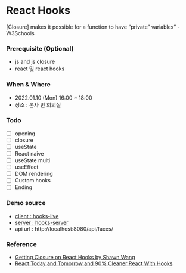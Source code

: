 # React Hooks

[Closure] makes it possible for a function to have “private” variables”
-W3Schools

### Prerequisite (Optional)

- js and js closure
- react 및 react hooks

### When & Where

- 2022.01.10 (Mon) 16:00 ~ 18:00
- 장소 : 본사 빈 회의실

### Todo

- [ ] opening
- [ ] closure
- [ ] useState
- [ ] React naive
- [ ] useState multi
- [ ] useEffect
- [ ] DOM rendering
- [ ] Custom hooks
- [ ] Ending

### Demo source

- [client : hooks-live](https://github.com/kevinongit/hooks-live)
- [server : hooks-server](https://github.com/kevinongit/hooks-server)
- api url : http://localhost:8080/api/faces/

### Reference

- [Getting Closure on React Hooks by Shawn Wang](https://www.youtube.com/watch?v=KJP1E-Y-xyo&t=1s)
- [React Today and Tomorrow and 90% Cleaner React With Hooks](https://www.youtube.com/watch?v=dpw9EHDh2bM&t=4319s)

